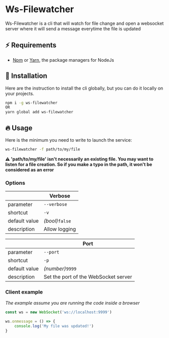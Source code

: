 # Ws-Filewatcher

Ws-Filewatcher is a cli that will watch for file change and open a websocket server where it will send a message everytime the file is updated

## :zap: Requirements

-   [Npm](https://www.npmjs.com/) or [Yarn](https://yarnpkg.com/), the package managers for NodeJs

## :wrench: Installation

Here are the instruction to install the cli globally, but you can do it locally on your projects.

```bash
npm i -g ws-filewatcher
OR
yarn global add ws-filewatcher
```

## :fire: Usage

Here is the minimum you need to write to launch the service:

```bash
ws-filewatcher -f path/to/my/file
```

**:warning: 'path/to/my/file' isn't necessarily an existing file. You may want to listen for a file creation. So if you make a typo in the path, it won't be considered as an error**

### Options

|               | Verbose         |
| ------------- | --------------- |
| parameter     | `--verbose`     |
| shortcut      | `-v`            |
| default value | _(bool)_`false` |
| description   | Allow logging   |

|               | Port                                 |
| ------------- | ------------------------------------ |
| parameter     | `--port`                             |
| shortcut      | `-p`                                 |
| default value | _(number)_`9999`                     |
| description   | Set the port of the WebSocket server |

### Client example

_The example assume you are running the code inside a browser_

```javascript
const ws = new WebSocket('ws://localhost:9999')

ws.onmessage = () => {
    console.log('My file was updated!')
}
```
